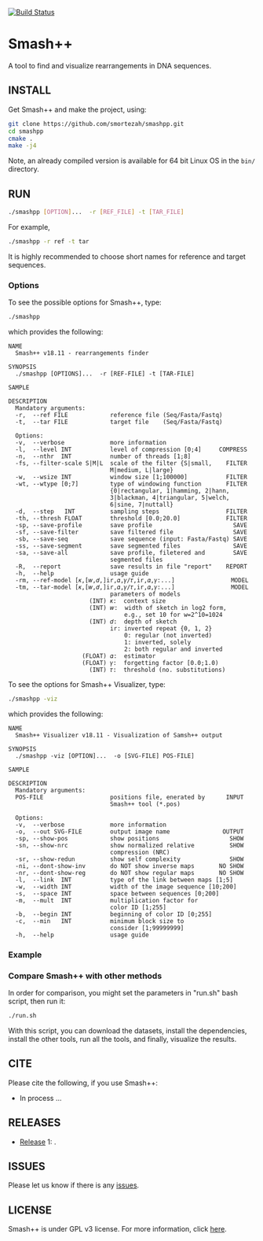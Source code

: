 [![Build Status](https://travis-ci.com/smortezah/smashpp?branch=master)](https://travis-ci.com/smortezah/smashpp)

# Smash++

A tool to find and visualize rearrangements in DNA sequences.

## INSTALL
Get Smash++ and make the project, using:
```bash
git clone https://github.com/smortezah/smashpp.git
cd smashpp
cmake .
make -j4
```
Note, an already compiled version is available for 64 bit Linux OS in
the `bin/` directory.


## RUN
```bash
./smashpp [OPTION]...  -r [REF_FILE] -t [TAR_FILE]
```
For example,
```bash
./smashpp -r ref -t tar
```
It is highly recommended to choose short names for reference and target 
sequences.


### Options
To see the possible options for Smash++, type:
```bash
./smashpp
```
which provides the following:
```
NAME
  Smash++ v18.11 - rearrangements finder

SYNOPSIS
  ./smashpp [OPTIONS]...  -r [REF-FILE] -t [TAR-FILE]

SAMPLE

DESCRIPTION
  Mandatory arguments:
  -r,  --ref FILE            reference file (Seq/Fasta/Fastq)
  -t,  --tar FILE            target file    (Seq/Fasta/Fastq)

  Options:
  -v,  --verbose             more information
  -l,  --level INT           level of compression [0;4]     COMPRESS
  -n,  --nthr  INT           number of threads [1;8]
  -fs, --filter-scale S|M|L  scale of the filter {S|small,    FILTER
                             M|medium, L|large}
  -w,  --wsize INT           window size [1;100000]           FILTER
  -wt, --wtype [0;7]         type of windowing function       FILTER
                             {0|rectangular, 1|hamming, 2|hann,
                             3|blackman, 4|triangular, 5|welch,
                             6|sine, 7|nuttall}
  -d,  --step   INT          sampling steps                   FILTER
  -th, --thresh FLOAT        threshold [0.0;20.0]             FILTER
  -sp, --save-profile        save profile                       SAVE
  -sf, --save-filter         save filtered file                 SAVE
  -sb, --save-seq            save sequence (input: Fasta/Fastq) SAVE
  -ss, --save-segment        save segmented files               SAVE
  -sa, --save-all            save profile, filetered and        SAVE
                             segmented files
  -R,  --report              save results in file "report"    REPORT
  -h,  --help                usage guide 
  -rm, --ref-model [𝜅,[𝑤,𝑑,]ir,𝛼,𝛾/𝜏,ir,𝛼,𝛾:...]                MODEL
  -tm, --tar-model [𝜅,[𝑤,𝑑,]ir,𝛼,𝛾/𝜏,ir,𝛼,𝛾:...]                MODEL
                             parameters of models
                       (INT) 𝜅:  context size 
                       (INT) 𝑤:  width of sketch in log2 form, 
                                 e.g., set 10 for w=2^10=1024
                       (INT) 𝑑:  depth of sketch
                             ir: inverted repeat {0, 1, 2}
                                 0: regular (not inverted)
                                 1: inverted, solely
                                 2: both regular and inverted
                     (FLOAT) 𝛼:  estimator
                     (FLOAT) 𝛾:  forgetting factor [0.0;1.0)
                       (INT) 𝜏:  threshold (no. substitutions)
```

To see the options for Smash++ Visualizer, type:
```bash
./smashpp -viz
```
which provides the following:
```
NAME
  Smash++ Visualizer v18.11 - Visualization of Samsh++ output

SYNOPSIS
  ./smashpp -viz [OPTION]...  -o [SVG-FILE] POS-FILE]

SAMPLE

DESCRIPTION
  Mandatory arguments:
  POS-FILE                   positions file, enerated by      INPUT
                             Smash++ tool (*.pos)

  Options:
  -v,  --verbose             more information
  -o,  --out SVG-FILE        output image name               OUTPUT
  -sp, --show-pos            show positions                    SHOW
  -sn, --show-nrc            show normalized relative          SHOW
                             compression (NRC)
  -sr, --show-redun          show self complexity              SHOW
  -ni, --dont-show-inv       do NOT show inverse maps       NO SHOW
  -nr, --dont-show-reg       do NOT show regular maps       NO SHOW
  -l,  --link  INT           type of the link between maps [1;5]
  -w,  --width INT           width of the image sequence [10;200]
  -s,  --space INT           space between sequences [0;200]
  -m,  --mult  INT           multiplication factor for
                             color ID [1;255]
  -b,  --begin INT           beginning of color ID [0;255]
  -c,  --min   INT           minimum block size to
                             consider [1;99999999]
  -h,  --help                usage guide
```

### Example


### Compare Smash++ with other methods
In order for comparison, you might set the parameters in 
"run.sh" bash script, then run it:
```bash
./run.sh
```
With this script, you can download the datasets, install the dependencies, 
install the other tools, run all the tools, and finally, visualize the results.


## CITE
Please cite the following, if you use Smash++:
* In process ...


## RELEASES
* [Release](https://github.com/smortezah/smashpp/releases) 1: .


## ISSUES
Please let us know if there is any 
[issues](https://github.com/smortezah/smashpp/issues).


## LICENSE
Smash++ is under GPL v3 license. For more information, click 
[here](http://www.gnu.org/licenses/gpl-3.0.html).
